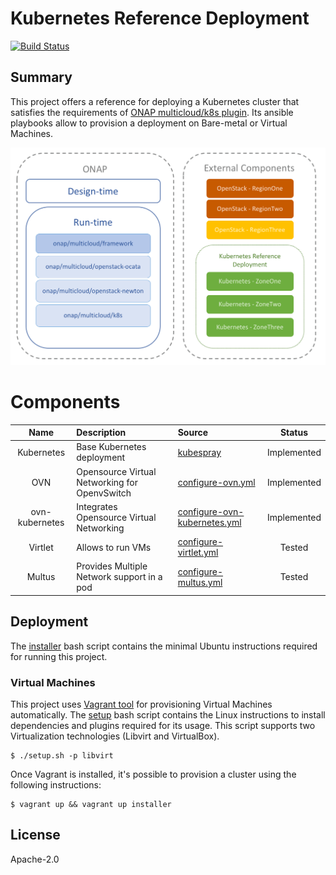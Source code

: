 # Kubernetes Reference Deployment
[![Build Status](https://travis-ci.org/electrocucaracha/krd.png)](https://travis-ci.org/electrocucaracha/krd)

## Summary

This project offers a reference for deploying a Kubernetes cluster
that satisfies the requirements of [ONAP multicloud/k8s plugin][1]. Its
ansible playbooks allow to provision a deployment on Bare-metal or
Virtual Machines.

![Diagram](docs/src/img/diagram.png)

# Components

| Name           | Description                                   | Source                            | Status      |
|:--------------:|:----------------------------------------------|:----------------------------------|:-----------:|
| Kubernetes     | Base Kubernetes deployment                    | [kubespray][2]                    | Implemented |
| OVN            | Opensource Virtual Networking for OpenvSwitch | [configure-ovn.yml][3]            | Implemented |
| ovn-kubernetes | Integrates Opensource Virtual Networking      | [configure-ovn-kubernetes.yml][4] | Implemented |
| Virtlet        | Allows to run VMs                             | [configure-virtlet.yml][5]        | Tested      |
| Multus         | Provides Multiple Network support in a pod    | [configure-multus.yml][6]         | Tested      |

## Deployment

The [installer](installer.sh) bash script contains the minimal
Ubuntu instructions required for running this project.

### Virtual Machines

This project uses [Vagrant tool][7] for provisioning Virtual Machines
automatically. The [setup](setup.sh) bash script contains the
Linux instructions to install dependencies and plugins required for
its usage. This script supports two Virtualization technologies
(Libvirt and VirtualBox).

    $ ./setup.sh -p libvirt

Once Vagrant is installed, it's possible to provision a cluster using
the following instructions:

    $ vagrant up && vagrant up installer

## License

Apache-2.0

[1]: https://git.onap.org/multicloud/k8s
[2]: https://github.com/kubernetes-incubator/kubespray
[3]: playbooks/configure-ovn.yml
[4]: playbooks/configure-ovn-kubernetes.yml
[5]: playbooks/configure-virtlet.yml
[6]: playbooks/configure-multus.yml
[7]: https://www.vagrantup.com/
